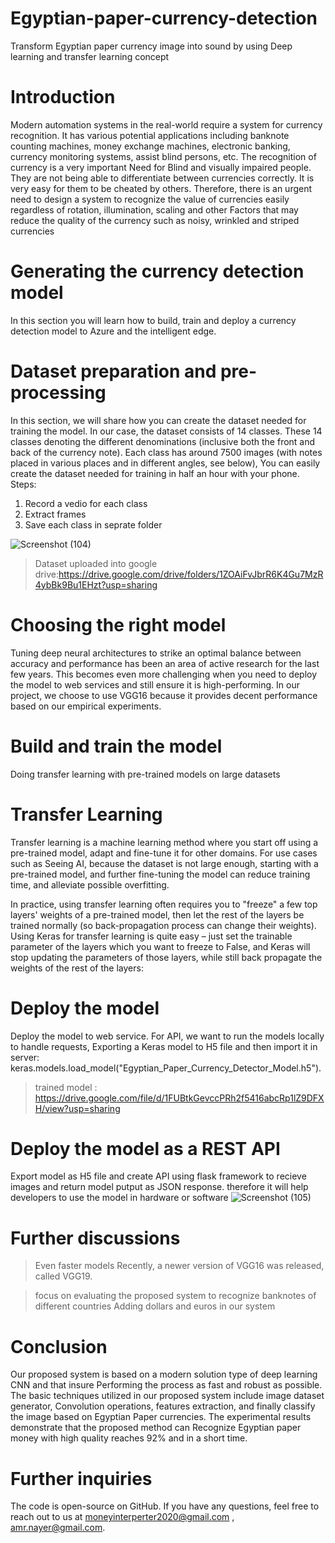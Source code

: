# Egyptian-paper-currency-detection
Transform Egyptian paper currency image into sound by using Deep learning and transfer learning concept 

# Introduction
Modern automation systems in the real-world require a system for currency recognition. 
It has various potential applications including banknote counting machines, money exchange machines, electronic banking, currency monitoring systems, assist blind persons, etc. The recognition of currency is a very important Need for Blind and visually impaired people. 
They are not being able to differentiate between currencies correctly.
It is very easy for them to be cheated by others. 
Therefore, there is an urgent need to design a system to recognize the value of currencies easily regardless of rotation, illumination, scaling and other Factors that may reduce the quality of the currency such as noisy, wrinkled and striped currencies

# Generating the currency detection model
In this section you will learn how to build, train and deploy a currency detection model to Azure and the intelligent edge.

# Dataset preparation and pre-processing
In this section, we will share how you can create the dataset needed for training the model.
In our case, the dataset consists of 14 classes. These  14 classes denoting the different denominations (inclusive both the front and back of the currency note). Each class has around 7500 images (with notes placed in various places and in different angles, see below), You can easily create the dataset needed for training in half an hour with your phone.
Steps:
1. Record a vedio for each class
2. Extract frames 
3. Save each class in seprate folder

![Screenshot (104)](https://user-images.githubusercontent.com/45432562/92722223-8c584e80-f367-11ea-9ac0-330247b84c57.png)

>Dataset uploaded into google drive:https://drive.google.com/drive/folders/1ZOAiFvJbrR6K4Gu7MzR4ybBk9Bu1EHzt?usp=sharing

# Choosing the right model
Tuning deep neural architectures to strike an optimal balance between accuracy and performance has been an area of active research for the last few years. This becomes even more challenging when you need to deploy the model to web services and still ensure it is high-performing.
In our project, we choose to use VGG16 because it provides decent performance based on our empirical experiments.

# Build and train the model
Doing transfer learning with pre-trained models on large datasets

# Transfer Learning
Transfer learning is a machine learning method where you start off using a pre-trained model, adapt and fine-tune it for other domains. For use cases such as Seeing AI, because the dataset is not large enough, starting with a pre-trained model, and further fine-tuning the model can reduce training time, and alleviate possible overfitting.

In practice, using transfer learning often requires you to "freeze" a few top layers' weights of a pre-trained model, then let the rest of the layers be trained normally (so back-propagation process can change their weights). Using Keras for transfer learning is quite easy – just set the trainable parameter of the layers which you want to freeze to False, and Keras will stop updating the parameters of those layers, while still back propagate the weights of the rest of the layers:

# Deploy the model
Deploy the model to web service.
For API, we want to run the models locally to handle requests, Exporting a Keras model to H5 file and then import it in server:
keras.models.load_model("Egyptian_Paper_Currency_Detector_Model.h5").
>trained model : https://drive.google.com/file/d/1FUBtkGevccPRh2f5416abcRp1lZ9DFXH/view?usp=sharing 

# Deploy the model as a REST API
Export model as H5 file and create API using flask framework to recieve images and return model putput as JSON response.
therefore it will help developers to use the model in hardware or software
![Screenshot (105)](https://user-images.githubusercontent.com/45432562/92724195-8152ed80-f36a-11ea-90e1-8df1ac894a12.png)

# Further discussions

> Even faster models
Recently, a newer version of VGG16 was released, called VGG19.

> focus on evaluating the proposed system to recognize banknotes of different countries
Adding dollars and euros in our system

# Conclusion
Our proposed system is based on a modern solution type of deep learning CNN and that insure Performing the process as fast and robust as possible. 
The basic techniques utilized in our proposed system include image dataset generator, Convolution operations, features extraction, and finally classify the image based on Egyptian Paper currencies. The experimental results demonstrate that the proposed method can Recognize Egyptian paper money with high quality reaches 92% and in a short time.

# Further inquiries
The code is open-source on GitHub. If you have any questions, feel free to reach out to us at moneyinterperter2020@gmail.com , amr.nayer@gmail.com.
